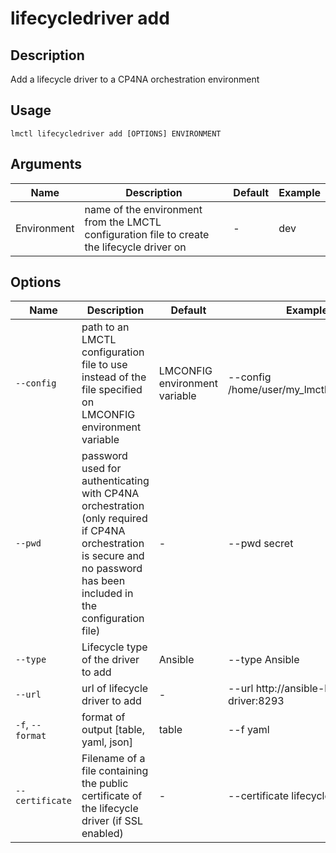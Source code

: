 # lifecycledriver add

## Description

Add a lifecycle driver to a CP4NA orchestration environment

## Usage

```
lmctl lifecycledriver add [OPTIONS] ENVIRONMENT
```

## Arguments

| Name        | Description                                                                                 | Default | Example |
| ----------- | ------------------------------------------------------------------------------------------- | ------- | ------- |
| Environment | name of the environment from the LMCTL configuration file to create the lifecycle driver on | -       | dev     |

## Options

| Name             | Description                                                                                                                          | Default                       | Example                                    |
| ---------------- | ------------------------------------------------------------------------------------------------------------------------------------ | ----------------------------- | ------------------------------------------ |
| `--config`       | path to an LMCTL configuration file to use instead of the file specified on LMCONFIG environment variable                            | LMCONFIG environment variable | --config /home/user/my_lmctl_config.yaml   |
| `--pwd`          | password used for authenticating with CP4NA orchestration (only required if CP4NA orchestration is secure and no password has been included in the configuration file) | -                             | --pwd secret                               |
| `--type`         | Lifecycle type of the driver to add                                                                                                  | Ansible                       | --type Ansible                             |
| `--url`          | url of lifecycle driver to add                                                                                                       | -                             | --url http://ansible-lifecycle-driver:8293 |
| `-f`, `--format` | format of output [table, yaml, json]                                                                                                 | table                         | --f yaml                                   |
| `--certificate` | Filename of a file containing the public certificate of the lifecycle driver (if SSL enabled) | - | --certificate lifecycle-driver.cert |